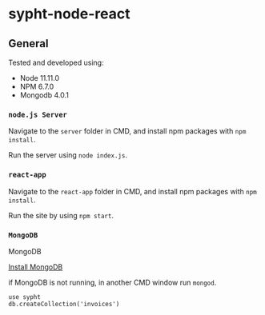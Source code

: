 # sypht-node-react

## General

Tested and developed using:

- Node 11.11.0
- NPM 6.7.0
- Mongodb 4.0.1

### `node.js Server`

Navigate to the `server` folder in CMD, and install npm packages with `npm install`.

Run the server using `node index.js`.

### `react-app`

Navigate to the `react-app` folder in CMD, and install npm packages with `npm install`.

Run the site by using `npm start`.

### `MongoDB`

MongoDB

[Install MongoDB](https://www.mongodb.com/)

if MongoDB is not running, in another CMD window run `mongod`.

```
use sypht
db.createCollection('invoices')
```
